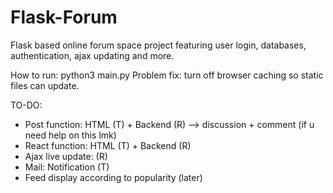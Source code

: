 # Flask-Forum
Flask based online forum space project featuring user login, databases, authentication, ajax updating and more.

How to run: python3 main.py
Problem fix: turn off browser caching so static files can update. 

TO-DO:
- Post function: HTML (T) + Backend (R) --> discussion + comment (if u need help on this lmk)
- React function: HTML (T) + Backend (R)
- Ajax live update: (R)
- Mail: Notification (T)
- Feed display according to popularity (later)
